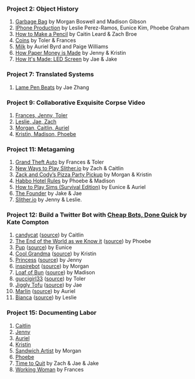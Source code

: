 ### Project 2: Object History
1. [Garbage Bag](https://docs.google.com/presentation/d/1KhKnJUxhhGz8ZkyPSY5DKCpOov2105828WMtavNXM0g/edit?usp=sharing) by Morgan Boswell and Madison Gibson
1. [IPhone Production](https://docs.google.com/presentation/d/1Zq9L_gcLzHtq-LGKTkv_7vSLwZVRDoG-6Kr3TcVmRcc/edit?ts=5b8ecb2d#slide=id.p) by Leslie Perez-Ramos, Eunice Kim, Phoebe Graham
1. [How to Make a Pencil](https://docs.google.com/presentation/d/1l8kfRV_s7XiTHmqj14Vkq9VMcEXOQwRkjxLat0a4eEs/edit?ts=5b8ecb39#slide=id.p) by Caitin Leard & Zach Broe
1. [Coins](https://docs.google.com/presentation/d/1Xmc4HTG1enmBPJNU9CvmeYMka2r1wtiSviAfmTyXyBs/edit?ts=5b8ecb4b#slide=id.p) by Toler & Frances
1. [Milk](https://docs.google.com/presentation/d/1fJfRFFduUSWrshdl1ZXIAv5tN4NrCvCLhuvjxtM9cBg/edit#slide=id.g35f391192_00) by Auriel Byrd and Paige Williams
1. [How Paper Money is Made](https://docs.google.com/presentation/d/1-EkTtCC5OSScRKbDsZyTdWhl1nSg7HH0e5j1rSHaEMY/edit?ts=5b8ed0c7#slide=id.p) by Jenny & Kristin
1. [How It's Made: LED Screen](https://docs.google.com/presentation/d/1aOA9sxrtd1rC-g7UHJikrbcm0H95A0wGwaA7S8ngRc4/edit?usp=sharing) by Jae & Jake

### Project 7: Translated Systems
1. [Lame Pen Beats](https://drive.google.com/open?id=1TLrBhJMNXzyHh32io-410TSMugwTWMbI) by Jae Zhang

### Project 9: Collaborative Exquisite Corpse Video
1. [Frances, Jenny, Toler](https://drive.google.com/open?id=1LdGeV3uS5J92nNqWAeDL7yW--Zj8Ssop)
1. [Leslie, Jae, Zach](https://drive.google.com/file/d/1tctqXYJNozf-guXeHObQJthhccEBPQcb/view?usp=sharing)
1. [Morgan, Caitlin, Auriel](https://drive.google.com/open?id=1nG0YOaohLERk3Ymv35395eq6c3FoZfcM)
1. [Kristin, Madison, Phoebe](https://drive.google.com/open?id=1KmamX7sV7IsGdO4qlthSA4WvyFAH_gDW)

### Project 11: Metagaming
1. [Grand Theft Auto](https://docs.google.com/document/d/1FKGG3Z6Wb7PkJ-xuaDN-0KtDjHuenz_OeXGdvgQK-vw/edit?ts=5bb65ed9) by Frances & Toler
1. [New Ways to Play Slither.io](https://docs.google.com/document/d/1XB6NyDrVj2QWY4HNiI8a0rbtSF8tQ5UXX6DRaRPA0S0/edit?ts=5bb65dc0) by Zach & Caitlin
1. [Zack and Cody’s Pizza Party Pickup](https://docs.google.com/document/d/14IXMGilj9IkolpmaDFEjGUi0ElGoJDOyPoLJfolqUdc/edit?ts=5bb66049) by Morgan & Kristin
1. [Habbo Hotel Rules](https://docs.google.com/document/d/1_1GB8hFaAhuDESN04MXgcSenFeNxGP6R6JzgW_8mK78/edit?ts=5bb6635c) by Phoebe & Madison
1. [How to Play Sims (Survival Edition)](https://docs.google.com/document/d/1bWqrC6A1phoFyOS2l9BvvboNGvbr8C15WAc_38jb4zs/edit?ts=5bb6621d) by Eunice & Auriel
1. [The Founder](https://docs.google.com/document/d/1lr16IIF_1ETdHNF8Bm-Rlr_tNgLaC5G-gbVM949f1Es/edit?ts=5bb664ee) by Jake & Jae
1. [Slither.io](https://docs.google.com/document/d/1CFXuSS5sOdS0a8AEC6titsiWXNAyKuGxI_T21T3g5Ec/edit?ts=5bb66795) by Jenny & Leslie.

### Project 12: Build a Twitter Bot with [Cheap Bots, Done Quick](https://cheapbotsdonequick.com/source/candyca74695588) by Kate Compton
1. [candycat](https://twitter.com/candyca74695588) ([source](https://cheapbotsdonequick.com/source/candyca74695588)) by Caitlin
1. [The End of the World as we Know it](https://twitter.com/Meobee1) ([source](https://cheapbotsdonequick.com/source/Meobee1)) by Phoebe
1. [Pup](https://twitter.com/pupthoughts) ([source](https://cheapbotsdonequick.com/source/pupthoughts)) by Eunice
1. [Cool Grandma](https://twitter.com/Emily91253686) ([source](https://cheapbotsdonequick.com/source/Emily9125368)) by Kristin
1. [Princess](https://twitter.com/Jenny38832695) ([source](https://cheapbotsdonequick.com/source/Jenny38832695)) by Jenny
1. [inspirebot](https://twitter.com/inspirebot1) ([source](https://cheapbotsdonequick.com/source/inspirebot1)) by Morgan
1. [Loaf of Bun](https://twitter.com/Victori77815703) ([source](https://cheapbotsdonequick.com/source/Victori7781570)) by Madison
1. [guccigirl33](https://twitter.com/Tolo17816556) ([source](https://cheapbotsdonequick.com/source/Tolo17816556)) by Toler
1. [Jiggly Tofu](https://twitter.com/JigglyTofu) ([source](https://cheapbotsdonequick.com/source/JigglyTofu)) by Jae
1. [Marlin](https://twitter.com/@cool_dad15) ([source](https://cheapbotsdonequick.com/source/0Rel2)) by Auriel
1. [Bianca](https://twitter.com/Mr_Bianc0) ([source](https://cheapbotsdonequick.com/source/Mr_Bianc0)) by Leslie

### Project 15: Documenting Labor
1. [Caitlin](https://drive.google.com/file/d/1ddV5PH2a_bE3dXA84x_L_-ipGFEkzwIL/view?usp=sharing)
1. [Jenny](https://drive.google.com/file/d/1fKFzrbDm8soETciqTZ43tlMKFN0iwqz8/view?usp=sharing)
1. [Auriel](https://drive.google.com/file/d/1QABiZ2mwCEarUCjcN6UTAnml8rvqo1xq/view?usp=sharing)
1. [Kristin](https://drive.google.com/file/d/10U3Iu9xifHxOd1gW0KdTPYg3z-lPDLAN/view?usp=sharing)
1. [Sandwich Artist](https://drive.google.com/open?id=1nY2J9DLMOB89LPMe3b-MDiIvuClnJPZb) by Morgan
1. [Phoebe](https://www.youtube.com/watch?v=2uLO2EWqlUQ&feature=youtu.be)
1. [Time to Quit](https://drive.google.com/open?id=19DtU1CmKTzFYt5DmicOUmiqPKcL0iaf7) by Zach & Jae & Jake
1. [Working Woman](https://drive.google.com/open?id=1ZD7VMwASgQfQrLeLDqVDlBaCyp9373zc) by Frances
